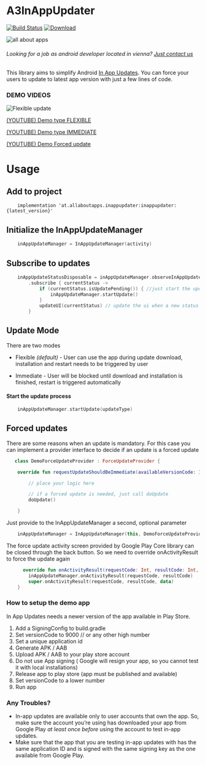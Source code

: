 # A3InAppUpdater

[![Build Status](https://travis-ci.org/allaboutapps/InAppUpdater.svg?branch=master)](https://travis-ci.org/allaboutapps/InAppUpdater)
[ ![Download](https://api.bintray.com/packages/allaboutapps/A3-Android/at.allaboutapps.inappupdater.a3inappupdater/images/download.svg) ](https://bintray.com/allaboutapps/A3-Android/at.allaboutapps.inappupdater.a3inappupdater/_latestVersion)


![all about apps](https://www.allaboutapps.at/wp-content/uploads/2017/06/aaa-Logo-black-646x165.png "all about apps")

###### Looking for a job as android developer located in vienna? [Just contact us](https://www.allaboutapps.at/jobs/android-app-entwickler/)


This library aims to simplify Android [In App Updates](https://developer.android.com/guide/app-bundle/in-app-updates). You can force your users to update to latest app version with just a few lines of code. 



### DEMO VIDEOS

![Flexible update](assets/flexible_update.gif)

[(YOUTUBE) Demo type FLEXIBLE](https://youtu.be/c4IGhj5E7eI)

[(YOUTUBE) Demo type IMMEDIATE](https://youtu.be/mr5SGbXs3ec)

[(YOUTUBE) Demo Forced update](https://youtu.be/9R7vMctW87I)

# Usage


## Add to project

```Gradle
    implementation 'at.allaboutapps.inappupdater:inappupdater:{latest_version}'
```

## Initialize the InAppUpdateManager
```Kotlin
    inAppUpdateManager = InAppUpdateManager(activity)
```

## Subscribe to updates 
```Kotlin
    inAppUpdateStatusDisposable = inAppUpdateManager.observeInAppUpdateStatus()
        .subscribe { currentStatus ->
            if (currentStatus.isUpdatePending()) { //just start the update if there is one in progress
                inAppUpdateManager.startUpdate()
            }
            updateUI(currentStatus) // update the ui when a new status arrives
        }
```

## Update Mode
There are two modes
* Flexible *(default)* - User can use the app during update download, installation and restart needs to be triggered by user

* Immediate - User will be blocked until download and installation is finished, restart is triggered automatically


#### Start the update process
```Kotlin
    inAppUpdateManager.startUpdate(updateType)
```


## Forced updates
There are some reasons when an update is mandatory. For this case you can implement a provider interface to decide if an update is a forced update

```Kotlin
   class DemoForceUpdateProvider : ForceUpdateProvider {

    override fun requestUpdateShouldBeImmediate(availableVersionCode: Int, doUpdate: () -> Unit) {

        // place your logic here

        // if a forced update is needed, just call doUpdate
        doUpdate()

    }
```

Just provide to the InAppUpdateManager a second, optional parameter
```Kotlin
    inAppUpdateManager = InAppUpdateManager(this, DemoForceUpdateProvider())
```

The force update activity screen provided by Google Play Core library can be closed through the back button. So we need to override onActivityResult to force the update again
```Kotlin
      override fun onActivityResult(requestCode: Int, resultCode: Int, data: Intent?) {
        inAppUpdateManager.onActivityResult(requestCode, resultCode)
        super.onActivityResult(requestCode, resultCode, data)
    }
```


### How to setup the demo app

In App Updates needs a newer version of the app available in Play Store.

1. Add a SigningConfig to build.gradle
2. Set versionCode to 9000 // or any other high number
3. Set a unique application id
4. Generate APK / AAB
5. Upload APK / AAB to your play store account
6. Do not use App signing ( Google will resign your app, so you cannot test it with local installations)
7. Release app to play store (app must be published and available)
8. Set versionCode to a lower number
9. Run app 


### Any Troubles?

* In-app updates are available only to user accounts that own the app. So, make sure the account you’re using has downloaded your app from Google Play *at least once before* using the account to test in-app updates.
* Make sure that the app that you are testing in-app updates with has the same application ID and is signed with the same signing key as the one available from Google Play.